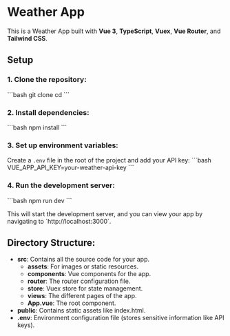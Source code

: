 # Weather App

This is a Weather App built with **Vue 3**, **TypeScript**, **Vuex**, **Vue Router**, and **Tailwind CSS**.

## Setup

### 1. Clone the repository:

\`\`\`bash
git clone <your-repository-url>
cd <project-directory>
\`\`\`

### 2. Install dependencies:

\`\`\`bash
npm install
\`\`\`

### 3. Set up environment variables:

Create a `.env` file in the root of the project and add your API key:
\`\`\`bash
VUE_APP_API_KEY=your-weather-api-key
\`\`\`

### 4. Run the development server:

\`\`\`bash
npm run dev
\`\`\`

This will start the development server, and you can view your app by navigating to \`http://localhost:3000\`.

## Directory Structure:

- **src**: Contains all the source code for your app.
  - **assets**: For images or static resources.
  - **components**: Vue components for the app.
  - **router**: The router configuration file.
  - **store**: Vuex store for state management.
  - **views**: The different pages of the app.
  - **App.vue**: The root component.
- **public**: Contains static assets like index.html.
- **.env**: Environment configuration file (stores sensitive information like API keys).
